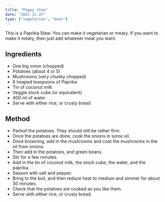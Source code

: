 ```yaml
---
title: "Pappy stew"
date: "2021-11-25"
type: ["vegetarian", "meat"]
---
```


This is a Paprika Stew. You can make it vegetarian or meaty. If you want to make it meaty, then just add whatever meat you want.

## Ingredients

- One big onion (chopped)
- Potatoes (about 4 or 5)
- Mushrooms (very chunky chopped)
- 6 heaped teaspoons of Paprika
- Tin of coconut milk
- Veggie stock cube (or equivalent)
- 400 ml of water
- Serve with either rice, or crusty bread

## Method

- Parboil the potatoes. They should still be rather firm.
- Once the potatoes are done, cook the onions in some oil.
- Once browning, add in the mushrooms and coat the mushrooms in the oil from onions.
- Then add in the potatoes, and green beans.
- Stir for a few minutes.
- Add in the tin of coconut milk, the stock cube, the water, and the paprika.
- Season with salt and pepper.
- Bring to the boil, and then reduce heat to medium and simmer for about 30 minutes.
- Check that the potatoes are cooked as you like them.
- Serve with either rice, or crusty bread.
